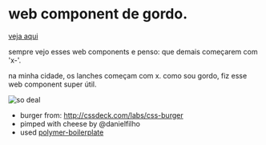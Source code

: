 # web component de gordo.

[veja aqui](https://danielfilho.github.io/x-burger)

sempre vejo esses web components e penso: que demais começarem com 'x-'.

na minha cidade, os lanches começam com x. como sou gordo, fiz esse web component super útil.

![so deal](http://media.giphy.com/media/qrwthQPPQrtEk/giphy.gif)

* burger from: http://cssdeck.com/labs/css-burger
* pimped with cheese by @danielfilho
* used [polymer-boilerplate](https://github.com/webcomponents/polymer-boilerplate/)
